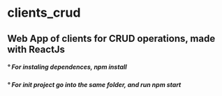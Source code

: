 # clients_crud

<div> <h2> Web App of clients for CRUD operations, made with ReactJs </h2> </div>
<div> <h5> ° For instaling dependences, npm install </h5> </div>
<div> <h5> ° For init project go into the same folder, and run npm start </h5> </div> 